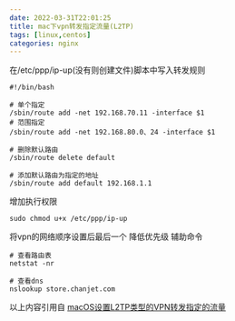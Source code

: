 ```yaml
---
date: 2022-03-31T22:01:25
title: mac下vpn转发指定流量(L2TP)
tags: [linux,centos]
categories: nginx
---
```


在/etc/ppp/ip-up(没有则创建文件)脚本中写入转发规则
```
#!/bin/bash

# 单个指定
/sbin/route add -net 192.168.70.11 -interface $1   
# 范围指定
/sbin/route add -net 192.168.80.0、24 -interface $1

# 删除默认路由	
/sbin/route delete default

# 添加默认路由为指定的地址
/sbin/route add default 192.168.1.1
```
增加执行权限
```
sudo chmod u+x /etc/ppp/ip-up
```
将vpn的网络顺序设置后最后一个 降低优先级
辅助命令
```
# 查看路由表
netstat -nr

# 查看dns
nslookup store.chanjet.com
```



以上内容引用自 [macOS设置L2TP类型的VPN转发指定的流量](https://pocketcloud.vip/2020/03/19/macOS%E8%AE%BE%E7%BD%AEL2TP%E7%B1%BB%E5%9E%8B%E7%9A%84VPN%E8%BD%AC%E5%8F%91%E6%8C%87%E5%AE%9A%E7%9A%84%E6%B5%81%E9%87%8F/)
